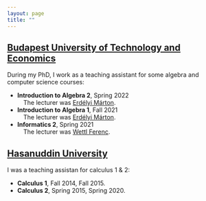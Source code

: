 ```yaml
---
layout: page
title: ""
---
```

## <u>Budapest University of Technology and Economics</u>
During my PhD, I work as a teaching assistant for some algebra and computer science courses:
* <b>Introduction to Algebra 2</b>, Spring 2022 <br>&ensp;&ensp;The lecturer was [Erdélyi Márton](https://math.bme.hu/~merdelyi/).
* <b>Introduction to Algebra 1</b>, Fall 2021 <br>&ensp;&ensp;The lecturer was [Erdélyi Márton](https://math.bme.hu/~merdelyi/).
* <b>Informatics 2</b>, Spring 2021 <br>&ensp;&ensp;The lecturer was [Wettl Ferenc](https://algebra.math.bme.hu/wettl-ferenc).

## <u>Hasanuddin University</u></h2>
I was a teaching assistan for calculus 1 & 2:
* <b>Calculus 1</b>, Fall 2014, Fall 2015.
* <b>Calculus 2</b>, Spring 2015, Spring 2020.

